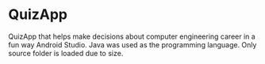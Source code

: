 # QuizApp
QuizApp that helps make decisions about computer engineering career in a fun way
Android Studio.
Java was used as the programming language. Only source folder is loaded due to size.
